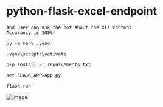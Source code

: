 # python-flask-excel-endpoint

```  This is project for customize bot for xls file that user given.
And user can ask the bot about the xls content. 
Accurancy is 100%!
```

```
py -m venv .venv
```
```
.venv\scripts\activate
```
```
pip install -r requirements.txt
```
```
set FLASK_APP=app.py
```
```
flask run
```
![image](https://user-images.githubusercontent.com/118508794/227743130-1c46287f-91dd-48aa-b775-9eab8b43d616.png)
